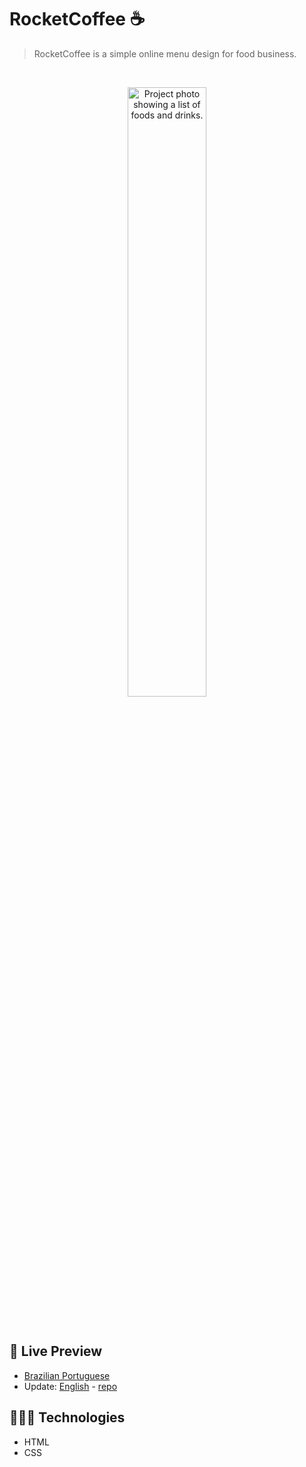 # RocketCoffee ☕️

> RocketCoffee is a simple online menu design for food business.

<br>

<p align="center">
  <img alt="Project photo showing a list of foods and drinks." src="https://drive.google.com/uc?id=1IEd6aezzDUwwG_hQM5DoZnSEjCZaUgAq" width="50%" />
</p>

<br>

## 📝 Live Preview 

- [Brazilian Portuguese](https://diegommagno.com/github/rocketseat/events/explorer-marathon/explorer-marathon-03/rocketcoffee/)
- Update: [English](https://diegommagno.com/github/rocketseat/events/explorer-marathon/explorer-marathon-03/rocketcoffee/) - [repo](https://diegommagno.com/github/rocketseat/events/explorer-marathon/explorer-marathon-03/rocketcoffee/)

## 🧑🏻‍💻 Technologies

- HTML
- CSS